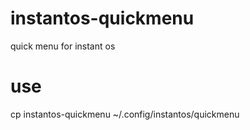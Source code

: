 # instantos-quickmenu
quick menu for instant os 

# use 
cp instantos-quickmenu  ~/.config/instantos/quickmenu 
